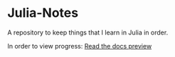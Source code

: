 # Julia-Notes
A repository to keep things that I learn in Julia in order.

In order to view progress:
[Read the docs preview](https://htmlpreview.github.io/?https://github.com/dean985/Julia-Notes/blob/master/julia.html)
